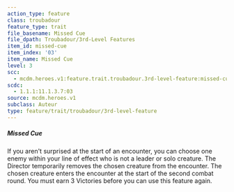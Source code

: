 ```yaml
---
action_type: feature
class: troubadour
feature_type: trait
file_basename: Missed Cue
file_dpath: Troubadour/3rd-Level Features
item_id: missed-cue
item_index: '03'
item_name: Missed Cue
level: 3
scc:
  - mcdm.heroes.v1:feature.trait.troubadour.3rd-level-feature:missed-cue
scdc:
  - 1.1.1:11.1.3.7:03
source: mcdm.heroes.v1
subclass: Auteur
type: feature/trait/troubadour/3rd-level-feature
---
```


##### Missed Cue

If you aren't surprised at the start of an encounter, you can choose one enemy within your line of effect who is not a leader or solo creature. The Director temporarily removes the chosen creature from the encounter. The chosen creature enters the encounter at the start of the second combat round. You must earn 3 Victories before you can use this feature again.
